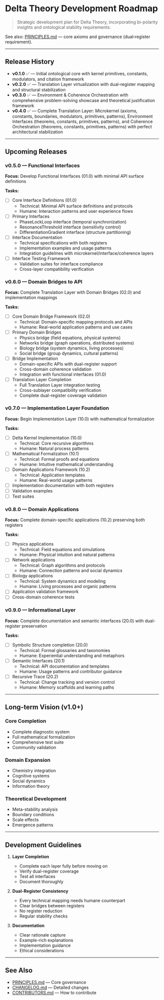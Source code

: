 # Delta Theory Development Roadmap

> Strategic development plan for Delta Theory, incorporating bi-polarity insights and ontological stability requirements.

See also: [PRINCIPLES.md](PRINCIPLES.md) — core axioms and governance (dual‑register requirement).

---

## Release History

- **v0.1.0** ✅ — Initial ontological core with kernel primitives, constants, modulators, and citation framework
- **v0.2.0** ✅ — Translation Layer virtualization with dual-register mapping and structural stabilization
- **v0.3.0** ✅ — Environment & Coherence Orchestration with comprehensive problem-solving showcase and theoretical justification framework
- **v0.4.0** ✅ — Complete Translation Layer: Microkernel (axioms, constants, boundaries, modulators, primitives, patterns), Environment Interfaces (theorems, constants, primitives, patterns), and Coherence Orchestration (theorems, constants, primitives, patterns) with perfect architectural stabilization

---

## Upcoming Releases

### v0.5.0 — Functional Interfaces
**Focus:** Develop Functional Interfaces (01.0) with minimal API surface definitions

**Tasks:**
- [ ] Core Interface Definitions (01.0)
  - Technical: Minimal API surface definitions and protocols
  - Humane: Interaction patterns and user experience flows
- [ ] Primary Interfaces
  - PhaseLockLoop interface (temporal synchronization)
  - ResonanceThreshold interface (sensitivity control)
  - DifferentiationGradient interface (structure partitioning)
- [ ] Interface Documentation
  - Technical specifications with both registers
  - Implementation examples and usage patterns
  - Integration guidelines with microkernel/interface/coherence layers
- [ ] Interface Testing Framework
  - Validation suites for interface compliance
  - Cross-layer compatibility verification

### v0.6.0 — Domain Bridges to API
**Focus:** Complete Translation Layer with Domain Bridges (02.0) and implementation mappings

**Tasks:**
- [ ] Core Domain Bridge Framework (02.0)
  - Technical: Domain-specific mapping protocols and APIs
  - Humane: Real-world application patterns and use cases
- [ ] Primary Domain Bridges
  - Physics bridge (field equations, physical systems)
  - Networks bridge (graph operations, distributed systems)
  - Biology bridge (system dynamics, living processes)
  - Social bridge (group dynamics, cultural patterns)
- [ ] Bridge Implementation
  - Domain-specific APIs with dual-register support
  - Cross-domain coherence validation
  - Integration with functional interfaces (01.0)
- [ ] Translation Layer Completion
  - Full Translation Layer integration testing
  - Cross-sublayer compatibility verification
  - Complete dual-register coverage validation

### v0.7.0 — Implementation Layer Foundation
**Focus:** Begin Implementation Layer (10.0) with mathematical formalization

**Tasks:**
- [ ] Delta Kernel Implementation (10.0)
  - Technical: Core recursive algorithms
  - Humane: Natural process patterns
- [ ] Mathematical Formalization (10.1)
  - Technical: Formal proofs and equations
  - Humane: Intuitive mathematical understanding
- [ ] Domain Applications Framework (10.2)
  - Technical: Application templates
  - Humane: Real-world usage patterns
- [ ] Implementation documentation with both registers
- [ ] Validation examples
- [ ] Test suites

### v0.8.0 — Domain Applications
**Focus:** Complete domain-specific applications (10.2) preserving both registers

**Tasks:**
- [ ] Physics applications
  - Technical: Field equations and simulations
  - Humane: Physical intuition and natural patterns
- [ ] Network applications
  - Technical: Graph algorithms and protocols
  - Humane: Connection patterns and social dynamics
- [ ] Biology applications
  - Technical: System dynamics and modeling
  - Humane: Living processes and organic patterns
- [ ] Application validation framework
- [ ] Cross-domain coherence tests

### v0.9.0 — Informational Layer
**Focus:** Complete documentation and semantic interfaces (20.0) with dual-register preservation

**Tasks:**
- [ ] Symbolic Structure completion (20.0)
  - Technical: Formal glossaries and taxonomies
  - Humane: Experiential understanding and metaphors
- [ ] Semantic Interfaces (20.1)
  - Technical: API documentation and templates
  - Humane: Usage patterns and contributor guidance
- [ ] Recursive Trace (20.2)
  - Technical: Change tracking and version control
  - Humane: Memory scaffolds and learning paths

---

## Long-term Vision (v1.0+)

### Core Completion
- Complete diagnostic system
- Full mathematical formalization
- Comprehensive test suite
- Community validation

### Domain Expansion
- Chemistry integration
- Cognitive systems
- Social dynamics
- Information theory

### Theoretical Development
- Meta-stability analysis
- Boundary conditions
- Scale effects
- Emergence patterns

---

## Development Guidelines

1. **Layer Completion**
   - Complete each layer fully before moving on
   - Verify dual-register coverage
   - Test all interfaces
   - Document thoroughly

2. **Dual-Register Consistency**
   - Every technical mapping needs humane counterpart
   - Clear bridges between registers
   - No register reduction
   - Regular stability checks

3. **Documentation**
   - Clear rationale capture
   - Example-rich explanations
   - Implementation guidance
   - Ethical considerations

---

## See Also

- [PRINCIPLES.md](PRINCIPLES.md) — Core governance
- [CHANGELOG.md](CHANGELOG.md) — Detailed changes
- [CONTRIBUTORS.md](CONTRIBUTORS.md) — How to contribute